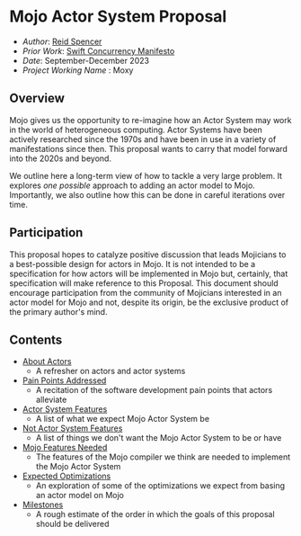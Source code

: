 # Mojo Actor System Proposal

* _Author_: [Reid Spencer](https://github.com/reid-spencer)
* _Prior Work_: [Swift Concurrency Manifesto](https://gist.github.com/lattner/31ed37682ef1576b16bca1432ea9f782)
* _Date_: September-December 2023
* _Project Working Name_ : Moxy

## Overview
Mojo gives us the opportunity to re-imagine how an Actor System may 
work in the world of heterogeneous computing. Actor Systems have been 
actively researched since the 1970s and have been in use in a variety of
manifestations since then. This proposal wants to carry that model forward into
the 2020s and beyond.
 
We outline here a long-term view of how to tackle a very large problem.
It explores *one possible* approach to adding an actor model to Mojo. 
Importantly, we also outline how this can be done in careful iterations
over time.

## Participation
This proposal hopes to catalyze positive discussion that leads Mojicians to a
best-possible design for actors in Mojo. It is not intended to be a
specification for how actors will be implemented in Mojo but, certainly, that
specification will make reference to this Proposal. This document should
encourage participation from the community of Mojicians interested in an
actor model for Mojo and not, despite its origin, be the exclusive product of
the primary author's mind.

## Contents
* [About Actors](about-actors.md)
  * A refresher on actors and actor systems 
* [Pain Points Addressed](pain-points-addressed.md) 
  * A recitation of the software development pain points that actors alleviate
* [Actor System Features](actor-system-features.md)
  * A list of what we expect Mojo Actor System be
* [Not Actor System Features](not-actor-system-features.md)
  * A list of things we don't want the Mojo Actor System to be or have
* [Mojo Features Needed](mojo-features-needed.md)
  * The features of the Mojo compiler we think are needed to implement the
  Mojo Actor System
* [Expected Optimizations](expected-optimizations.md)
  * An exploration of some of the optimizations we expect from basing an 
  actor model on Mojo 
* [Milestones](milestones.md)
  * A rough estimate of the order in which the goals of this proposal should
    be delivered
